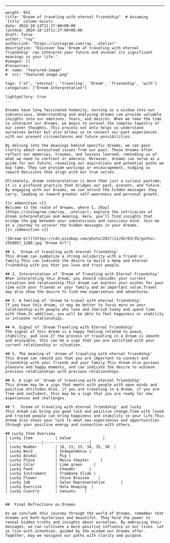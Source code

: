---
    weight: 653
    title: "Dream of traveling with eternal friendship"  # Assuming 'title' column exists
    date: 2024-10-13T11:27:00+08:00
    lastmod: 2024-10-13T11:27:00+08:00
    draft: false
    author: "ray"
    authorLink: "https://instagram.com/ray._.atelier"
    description: "Discover how 'Dream of traveling with eternal friendship' can interpret your future and uncover its significant meanings in your life."
    #images: []
    #resources:
    #- name: "featured-image"
    #  src: "featured-image.png"
    
    tags: ['of', 'eternal', 'traveling', 'Dream', 'friendship', 'with']
    categories: ["Dream Interpretation"]
    
    lightgallery: true
    ---
    
    Dreams have long fascinated humanity, serving as a window into our subconscious. Understanding and analyzing dreams can provide valuable insights into our emotions, fears, and desires. When we take the time to interpret our dreams, we begin to unravel the complex tapestry of our inner thoughts. This process not only helps us understand ourselves better but also allows us to connect our past experiences with our present circumstances and future possibilities.
    
    By delving into the meanings behind specific dreams, we can gain clarity about unresolved issues from our past. These dreams often reflect our memories, traumas, and lessons learned, reminding us of what we need to confront or embrace. Moreover, dreams can serve as a guide for our future, revealing our aspirations and potential paths we may take. They can provide warnings or encouragement, nudging us toward decisions that align with our true selves.
    
    Ultimately, dream interpretation is more than just a curious pastime; it is a profound practice that bridges our past, present, and future. By engaging with our dreams, we can unlock the hidden messages they carry, leading us toward greater self-awareness and personal growth.
    
    {{< admonition >}}
    Welcome to the realm of dreams, where I, [Ray](https://instagram.com/ray._.atelier), explore the intricacies of dream interpretation and meaning. Here, you’ll find insights that bridge the gap between your subconscious and conscious mind. Join me on a journey to uncover the hidden messages in your dreams.
    {{< /admonition >}}
    
    ![Dream Grl](https://cdn.pixabay.com/photo/2017/11/02/03/35/gothic-2910057_1280.jpg "Dream Grl")
    
    ## 1. 'Dream of traveling with eternal friendship'
    This dream can symbolize a strong solidarity with a friend or family.This can indicate the desire to build a deep and eternal friendship with you that you love and trust people.
    
    ## 2. Interpretation of 'Dream of Traveling with Eternal Friendship'
    When interpreting this dream, you should consider your current situation and relationship.This dream can express your wishes for your time with your friends or your family and an important value.Travel may also show the desire to find new experiences and adventures.
    
    ## 3. A feeling of 'dream to travel with eternal friendship'
    If you have this dream, it may be better to focus more on your relationship with people who love and cherish today and spend time with them.In addition, you will be able to feel happiness or stability in intimate relationships.
    
    ## 4. Signal of 'Dream Traveling with Eternal Friendship'
    The signal of this dream is a happy feeling related to peace, stability, and love.If the process of traveling in a dream is smooth and enjoyable, this can be a sign that you are satisfied with your current relationship or situation.
    
    ## 5. The meaning of 'dream of traveling with eternal friendship'
    This dream can remind you that you are important to connect and friendship with your friends and your family.This dream also pursues pleasure and happy moments, and can indicate the desire to achieve precious relationships with precious relationships.
    
    ## 6. A sign of 'dream of traveling with eternal friendship'
    This dream may be a sign that meets with people with open minds and positive attitudes.Also, if you are traveling in a dream, if you are free and confident, this may be a sign that you are ready for new experiences and challenges.
    
    ## 7. 'Dream of traveling with eternal friendship' and lucky
    This dream can bring you good luck and positive change.Time with loved and trusted people can bring happiness and stability to your life.This dream also shows your luck to meet new experiences and opportunities through your positive energy and connection with others.
    
    ## Lucky Item Overview
    | Lucky Item          | Value              |
    |---------------|--------------------|
    | Lucky Number        | 16, 21, 25, 34, 35, 38  |
    | Lucky Word          | Independence |
    | Lucky Animal        | Pig |
    | Lucky Place         | Movie theater     |
    | Lucky Color         | Lime green     |
    | Lucky Food          | Chowder      |
    | Lucky Instrument    | Trombone Slide |
    | Lucky Flower        | Chive Blossom    |
    | Lucky Job           | Sales Representative       |
    | Lucky Exercise      | Hula Hooping  |
    | Lucky Country       | Vanuatu    |
    
    
    ##  Final Reflections on Dreams
    
    As we conclude this journey through the world of dreams, remember that dreams are both mysterious and beautiful. They hold the power to reveal hidden truths and insights about ourselves. By embracing their messages, we can cultivate a more positive influence in our lives. Let us live with intention, guided by the wisdom our dreams offer. Together, may we navigate our paths with clarity and purpose.
    